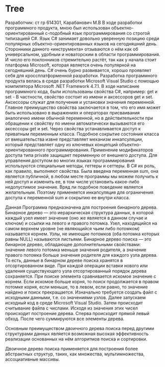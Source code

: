 # Tree
Разработчик: ст гр 614301, Карабанович М.В
В ходе разработки программного продукта, мною был использован объектно-ориентированный с-подобный язык программирования со строгой типизацией С#.
Язык С# занимает довольно уверенную позицию среди популярных объектно-ориентированных языков на сегодняшний день. Сторонники данного «инструмента» отзываются о нём как об универсальном, удобным и новаторским в области программирования. И число его поклонников стремительно растёт, так как у начала стоит платформа Microsoft, которая является очень популярной на сегодняшний день. C# очень бурно развивается, хорошо проявляет себя для кроссплатформенной разработки. 
Разработка программного продукта велась в среде разработки Microsoft Visual Studio с помощью компилятора Microsoft .NET Framework 4.7.1.
В ходе написание программного кода, были использованы свойства С#, например:
get и set - В частности, свойство состоит из имени и аксессоров get и set. Аксессоры служат для получения и установки значения переменной. Главное преимущество свойства заключается в том, что его имя может быть использовано в выражениях и операторах присваивания аналогично имени обычной переменной, но в действительности при обращении к свойству по имени автоматически вызываются его аксессоры get и set.
Через свойства устанавливается доступ к приватным переменным класса. Подобное сокрытие состояния класса от вмешательства извне представляет механизм инкапсуляции, который представляет одну из ключевых концепций объектно-ориентированного программирования. Применение модификаторов доступа типа private защищает переменную от внешнего доступа. Для управления доступом во многих языках программирования используются специальные методы, геттеры и сеттеры. В C# их роль, как правило, выполняют свойства.
Была введена переменная sum, она является публичной, в любом месте программы мы можем получить к ней доступ и изменить ее, в том числе установить какое-либо недопустимое значение. Вряд ли подобное поведение является желательным. Поэтому применяется инкапсуляция для ограничения доступа к переменной sum и сокрытию ее внутри класса.

Данная Программа предназначена для построения бинарного дерева.
Бинарное дерево — это иерархическая структура данных, в которой каждый узел имеет значение (оно же является в данном случае и ключом) и ссылки на левого и правого потомка. Узел, находящийся на самом верхнем уровне (не являющийся чьим либо потомком) называется корнем. Узлы, не имеющие потомков (оба потомка которых равны NULL) называются листьями.
Бинарное дерево поиска — это бинарное дерево, обладающее дополнительными свойствами: значение левого потомка меньше значения родителя, а значение правого потомка больше значения родителя для каждого узла дерева. То есть, данные в бинарном дереве поиска хранятся в отсортированном виде. При каждой операции вставки нового или удаления существующего узла отсортированный порядок дерева сохраняется. При поиске элемента сравнивается искомое значение с корнем. Если искомое больше корня, то поиск продолжается в правом потомке корня, если меньше, то в левом, если равно, то значение найдено и поиск прекращается.
Изначально требуется создать файл с исходными данными, т.е. со значениями узлов. 
Далее запускаем исходный код в среде Microsoft Visual Studio.
Затем происходит считывание файла с числами.
Исходя из значения этих чисел происходит построение дерева. 
Сперва происходит прямой левый обход.
После чего суммируются все элементы дерева.

Основным преимуществом двоичного дерева поиска перед другими структурами данных является возможная высокая эффективность реализации основанных на нём алгоритмов поиска и сортировки.

Двоичное дерево поиска применяется для построения более абстрактных структур, таких, как множества, мультимножества, ассоциативные массивы.
